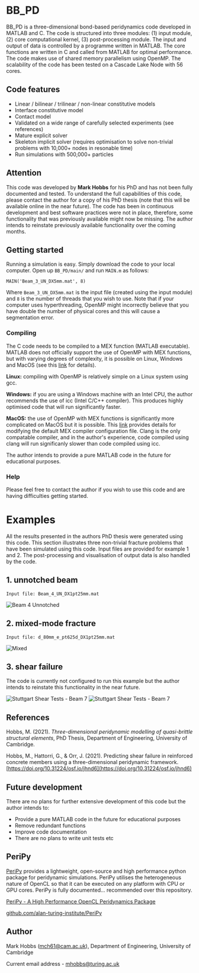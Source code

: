  # BB_PD

BB_PD is a three-dimensional bond-based peridynamics code developed in MATLAB and C. The code is structured into three modules: (1) input module, (2) core computational kernel, (3) post-processing module. The input and output of data is controlled by a programme written in MATLAB. The core functions are written in C and called from MATLAB for optimal performance. The code makes use of shared memory parallelism using OpenMP. The scalability of the code has been tested on a Cascade Lake Node with 56 cores.

## Code features
* Linear / bilinear / trilinear / non-linear constitutive models
* Interface constitutive model
* Contact model
* Validated on a wide range of carefully selected experiments (see references)
* Mature explicit solver
* Skeleton implicit solver (requires optimisation to solve non-trivial problems with 10,000+ nodes in resonable time)
* Run simulations with 500,000+ particles 

## Attention

This code was developed by **Mark Hobbs** for his PhD and has not been fully documented and tested. To understand the full capabilities of this code, please contact the author for a copy of his PhD thesis (note that this will be available online in the near future). The code has been in continuous development and best software practices were not in place, therefore, some functionality that was previously available might now be missing. The author intends to reinstate previously available functionality over the coming months. 

## Getting started

Running a simulation is easy. Simply download the code to your local computer. Open up ```BB_PD/main/``` and run ```MAIN.m``` as follows:

```MAIN('Beam_3_UN_DX5mm.mat', 8)```

Where ```Beam_3_UN_DX5mm.mat``` is the input file (created using the input module) and `8` is the number of threads that you wish to use. Note that if your computer uses hyperthreading, OpenMP might incorrectly believe that you have double the number of physical cores and this will cause a segmentation error.  

### Compiling

The C code needs to be compiled to a MEX function (MATLAB executable). MATLAB does not officially support the use of OpenMP with MEX functions, but with varying degrees of complexity, it is possible on Linux, Windows and MacOS (see this [link](https://uk.mathworks.com/matlabcentral/answers/237411-can-i-make-use-of-openmp-in-my-matlab-mex-files) for details).

**Linux:** compiling with OpenMP is relatively simple on a Linux system using gcc.

**Windows:** if you are using a Windows machine with an Intel CPU, the author recommends the use of icc (Intel C/C++ compiler). This produces highly optimised code that will run significantly faster.

**MacOS:** the use of OpenMP with MEX functions is significantly more complicated on MacOS but it is possible. This [link](https://stackoverflow.com/questions/37362414/openmp-with-mex-in-matlab-on-mac) provides details for modifying the default MEX compiler configuration file. Clang is the only compatable compiler, and in the author's experience, code compiled using clang will run significanly slower than code compiled using icc. 

The author intends to provide a pure MATLAB code in the future for educational purposes. 

### Help

Please feel free to contact the author if you wish to use this code and are having difficulties getting started. 

# Examples

All the results presented in the authors PhD thesis were generated using this code. This section illustrates three non-trivial fracture problems that have been simulated using this code. Input files are provided for example 1 and 2. The post-processing and visualisation of output data is also handled by the code.

## 1. unnotched beam

```Input file: Beam_4_UN_DX1pt25mm.mat```

![Beam 4 Unnotched](docs/animations/Beam_4_UN_DX1pt25mm_3D_view.gif)

## 2. mixed-mode fracture

```Input file: d_80mm_e_pt625d_DX1pt25mm.mat```

![Mixed](docs/animations/d_80mm_e_pt625d_DX1pt25mm.gif)

## 3. shear failure 

The code is currently not configured to run this example but the author intends to reinstate this functionality in the near future. 

![Stuttgart Shear Tests - Beam 7](docs/images/SB7_deformed.png)
![Stuttgart Shear Tests - Beam 7](docs/images/SB7_fracture_paths.png)

## References

Hobbs, M. (2021). *Three-dimensional peridynamic modelling of quasi-brittle structural elements*, PhD Thesis, Department of Engineering, University of Cambridge. 

Hobbs, M., Hattorri, G., & Orr, J. (2021). Predicting shear failure in reinforced concrete members using a three-dimensional peridynamic framework. [https://doi.org/10.31224/osf.io/jhnd6](https://doi.org/10.31224/osf.io/jhnd6)

## Future development

There are no plans for further extensive development of this code but the author intends to:

* Provide a pure MATLAB code in the future for educational purposes
* Remove redundant functions 
* Improve code documentation
* There are no plans to write unit tests etc

## PeriPy

[PeriPy](https://github.com/alan-turing-institute/PeriPy) provides a lightweight, open-source and high performance python package for peridynamic simulations. PeriPy utilises the heterogeneous nature of OpenCL so that it can be executed on any platform with CPU or GPU cores. PeriPy is fully documented... recommended over this repository. 

[PeriPy - A High Performance OpenCL Peridynamics Package](https://arxiv.org/abs/2105.04150)

[github.com/alan-turing-institute/PeriPy](https://github.com/alan-turing-institute/PeriPy)


## Author
Mark Hobbs (mch61@cam.ac.uk), Department of Engineering, University of Cambridge 

Current email address - mhobbs@turing.ac.uk